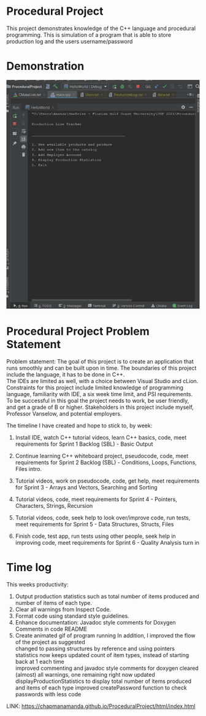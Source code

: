 # Procedural Project
This project demonstrates knowledge of the C++ language and procedural programming.
This is simulation of a program that is able to store production log and the users username/password

# Demonstration 
![](ACProceduralProject.gif)

# Procedural Project Problem Statement
Problem statement: 
The goal of this project is to create an application that runs smoothly and can be built upon in time. 
The boundaries of this project include the language, it has to be done in C++.  
The IDEs are limited as well, with a choice between Visual Studio and cLion.  
Constraints for this project include limited knowledge of programming language, familiarity with IDE, 
a six week time limit, and PSI requirements. 
To be successful in this goal the project needs to work, be user friendly, and get a grade of B or higher. 
Stakeholders in this project include myself, Professor Vanselow, and potential employers. 


The timeline I have created and hope to stick to, by week: 

1. Install IDE, watch C++ tutorial videos, learn C++ basics, code, meet requirements for Sprint 1 Backlog (SBL) - Basic Output 

2. Continue learning C++ whiteboard project, pseudocode, code, meet requirements for Sprint 2 Backlog (SBL) - Conditions, Loops, Functions, Files intro.  

3. Tutorial videos, work on pseudocode, code, get help, meet requirements for Sprint 3 - Arrays and Vectors, Searching and Sorting 

4. Tutorial videos, code, meet requirements for Sprint 4 - Pointers, Characters, Strings, Recursion 

5. Tutorial videos, code, seek help to look over/improve code, run tests, meet requirements for Sprint 5 - Data Structures, Structs, Files

6. Finish code, test app, run tests using other people, seek help in improving code, meet requirements for Sprint 6 - Quality Analysis turn in 

# Time log
This weeks productivity: 
1. Output production statistics such as total number of items produced and number of items of each type. 
2. Clear all warnings from Inspect Code. 
3. Format code using standard style guidelines. 
4. Enhance documentation: 
    Javadoc style comments for Doxygen 
    Comments in code 
    README 
5. Create animated gif of program running 
In addition, I improved the flow of the project as suggested   
changed to passing structures by reference and using pointers   
statistics now keeps updated count of item types, instead of starting back at 1 each time  
improved commenting and javadoc style comments for doxygen 
cleared (almost) all warnings, one remaining right now
updated displayProductionStatistics to display total number of items produced and items of each type
improved createPassword function to check passwords with less code


LINK:  https://chapmanamanda.github.io/ProceduralProject/html/index.html
